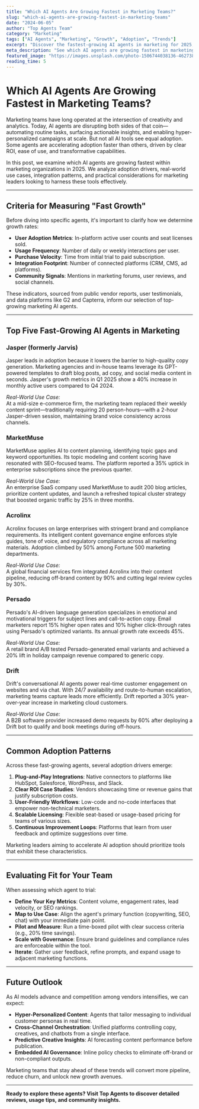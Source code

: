 ```yaml
---
title: "Which AI Agents Are Growing Fastest in Marketing Teams?"
slug: "which-ai-agents-are-growing-fastest-in-marketing-teams"
date: "2024-06-05"
author: "Top Agents Team"
category: "Marketing"
tags: ["AI Agents", "Marketing", "Growth", "Adoption", "Trends"]
excerpt: "Discover the fastest-growing AI agents in marketing for 2025, with adoption drivers, use cases, and future outlook."
meta_description: "See which AI agents are growing fastest in marketing teams, why they're being adopted, and how to evaluate them for your org."
featured_image: "https://images.unsplash.com/photo-1506744038136-46273834b3fb?w=800"
reading_time: 5
---
```


# Which AI Agents Are Growing Fastest in Marketing Teams?

Marketing teams have long operated at the intersection of creativity and analytics. Today, AI agents are disrupting both sides of that coin—automating routine tasks, surfacing actionable insights, and enabling hyper-personalized campaigns at scale. But not all AI tools see equal adoption. Some agents are accelerating adoption faster than others, driven by clear ROI, ease of use, and transformative capabilities.

In this post, we examine which AI agents are growing fastest within marketing organizations in 2025. We analyze adoption drivers, real-world use cases, integration patterns, and practical considerations for marketing leaders looking to harness these tools effectively.

---

## Criteria for Measuring "Fast Growth"

Before diving into specific agents, it's important to clarify how we determine growth rates:

- **User Adoption Metrics**: In-platform active user counts and seat licenses sold.
- **Usage Frequency**: Number of daily or weekly interactions per user.
- **Purchase Velocity**: Time from initial trial to paid subscription.
- **Integration Footprint**: Number of connected platforms (CRM, CMS, ad platforms).
- **Community Signals**: Mentions in marketing forums, user reviews, and social channels.

These indicators, sourced from public vendor reports, user testimonials, and data platforms like G2 and Capterra, inform our selection of top-growing marketing AI agents.

---

## Top Five Fast-Growing AI Agents in Marketing

### Jasper (formerly Jarvis)
Jasper leads in adoption because it lowers the barrier to high-quality copy generation. Marketing agencies and in-house teams leverage its GPT-powered templates to draft blog posts, ad copy, and social media content in seconds. Jasper's growth metrics in Q1 2025 show a 40% increase in monthly active users compared to Q4 2024.

*Real-World Use Case:*  
At a mid-size e-commerce firm, the marketing team replaced their weekly content sprint—traditionally requiring 20 person-hours—with a 2-hour Jasper-driven session, maintaining brand voice consistency across channels.

### MarketMuse
MarketMuse applies AI to content planning, identifying topic gaps and keyword opportunities. Its topic modeling and content scoring have resonated with SEO-focused teams. The platform reported a 35% uptick in enterprise subscriptions since the previous quarter.

*Real-World Use Case:*  
An enterprise SaaS company used MarketMuse to audit 200 blog articles, prioritize content updates, and launch a refreshed topical cluster strategy that boosted organic traffic by 25% in three months.

### Acrolinx
Acrolinx focuses on large enterprises with stringent brand and compliance requirements. Its intelligent content governance engine enforces style guides, tone of voice, and regulatory compliance across all marketing materials. Adoption climbed by 50% among Fortune 500 marketing departments.

*Real-World Use Case:*  
A global financial services firm integrated Acrolinx into their content pipeline, reducing off-brand content by 90% and cutting legal review cycles by 30%.

### Persado
Persado's AI-driven language generation specializes in emotional and motivational triggers for subject lines and call-to-action copy. Email marketers report 15% higher open rates and 10% higher click-through rates using Persado's optimized variants. Its annual growth rate exceeds 45%.

*Real-World Use Case:*  
A retail brand A/B tested Persado-generated email variants and achieved a 20% lift in holiday campaign revenue compared to generic copy.

### Drift
Drift's conversational AI agents power real-time customer engagement on websites and via chat. With 24/7 availability and route-to-human escalation, marketing teams capture leads more efficiently. Drift reported a 30% year-over-year increase in marketing cloud customers.

*Real-World Use Case:*  
A B2B software provider increased demo requests by 60% after deploying a Drift bot to qualify and book meetings during off-hours.

---

## Common Adoption Patterns

Across these fast-growing agents, several adoption drivers emerge:

1. **Plug-and-Play Integrations**: Native connectors to platforms like HubSpot, Salesforce, WordPress, and Slack.
2. **Clear ROI Case Studies**: Vendors showcasing time or revenue gains that justify subscription costs.
3. **User-Friendly Workflows**: Low-code and no-code interfaces that empower non-technical marketers.
4. **Scalable Licensing**: Flexible seat-based or usage-based pricing for teams of various sizes.
5. **Continuous Improvement Loops**: Platforms that learn from user feedback and optimize suggestions over time.

Marketing leaders aiming to accelerate AI adoption should prioritize tools that exhibit these characteristics.

---

## Evaluating Fit for Your Team

When assessing which agent to trial:

- **Define Your Key Metrics**: Content volume, engagement rates, lead velocity, or SEO rankings.
- **Map to Use Case**: Align the agent's primary function (copywriting, SEO, chat) with your immediate pain point.
- **Pilot and Measure**: Run a time-boxed pilot with clear success criteria (e.g., 20% time savings).
- **Scale with Governance**: Ensure brand guidelines and compliance rules are enforceable within the tool.
- **Iterate**: Gather user feedback, refine prompts, and expand usage to adjacent marketing functions.

---

## Future Outlook

As AI models advance and competition among vendors intensifies, we can expect:

- **Hyper-Personalized Content**: Agents that tailor messaging to individual customer personas in real time.
- **Cross-Channel Orchestration**: Unified platforms controlling copy, creatives, and chatbots from a single interface.
- **Predictive Creative Insights**: AI forecasting content performance before publication.
- **Embedded AI Governance**: Inline policy checks to eliminate off-brand or non-compliant outputs.

Marketing teams that stay ahead of these trends will convert more pipeline, reduce churn, and unlock new growth avenues.

---

**Ready to explore these agents? Visit Top Agents to discover detailed reviews, usage tips, and community insights.**
